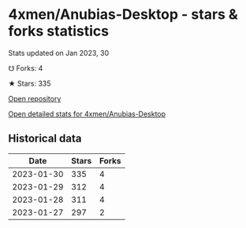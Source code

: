 # 4xmen/Anubias-Desktop - stars & forks statistics

Stats updated on Jan 2023, 30

☋ Forks: 4

★ Stars: 335

[Open repository](https://github.com/4xmen/Anubias-Desktop)

[Open detailed stats for 4xmen/Anubias-Desktop](https://reviewgithub.com/rep/4xmen/Anubias-Desktop)

## Historical data
| Date | Stars | Forks |
|------|-------|-------|
| 2023-01-30 | 335 | 4 | 
| 2023-01-29 | 312 | 4 | 
| 2023-01-28 | 311 | 4 | 
| 2023-01-27 | 297 | 2 | 

